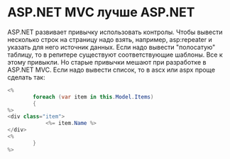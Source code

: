 # ASP.NET MVC лучше ASP.NET
ASP.NET развивает привычку использовать контролы. Чтобы вывести несколько строк на страницу надо взять, например, asp:repeater и указать для него источник данных. Если надо вывести "полосатую" таблицу, то в репитере существуют соответствующие шаблоны.
Все к этому привыкли. 
Но старые привычки мешают при разработке в ASP.NET MVC. Если надо вывести список, то в ascx или aspx проще сделать так:
```c#
<%
    	foreach (var item in this.Model.Items)
    	{
%>
<div class="item">
        	<%= item.Name %>
</div>
<%
    	}
%>
```
